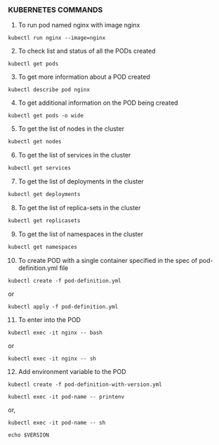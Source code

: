 ### KUBERNETES COMMANDS

1) To run pod named nginx with image nginx

```
kubectl run nginx --image=nginx
```

2) To check list and status of all the PODs created

```
kubectl get pods
```

3) To get more information about a POD created

```
kubectl describe pod nginx
```

4) To get additional information on the POD being created

```
kubectl get pods -o wide
```

5) To get the list of nodes in the cluster

```zsh
kubectl get nodes
```

6) To get the list of services in the cluster

```zsh
kubectl get services
```
7) To get the list of deployments in the cluster

```zsh
kubectl get deployments
```

8) To get the list of replica-sets in the cluster

```zsh
kubectl get replicasets
```
9) To get the list of namespaces in the cluster

```zsh
kubectl get namespaces
```

10) To create POD with a single container specified in the spec of pod-definition.yml file

```
kubectl create -f pod-definition.yml
```

or

```
kubectl apply -f pod-definition.yml
```

11) To enter into the POD

```
kubectl exec -it nginx -- bash
```

or

```
kubectl exec -it nginx -- sh
```

12) Add environment variable to the POD

```
kubectl create -f pod-definition-with-version.yml
```

```
kubectl exec -it pod-name -- printenv
```

or,

```
kubectl exec -it pod-name -- sh
```

```
echo $VERSION
```